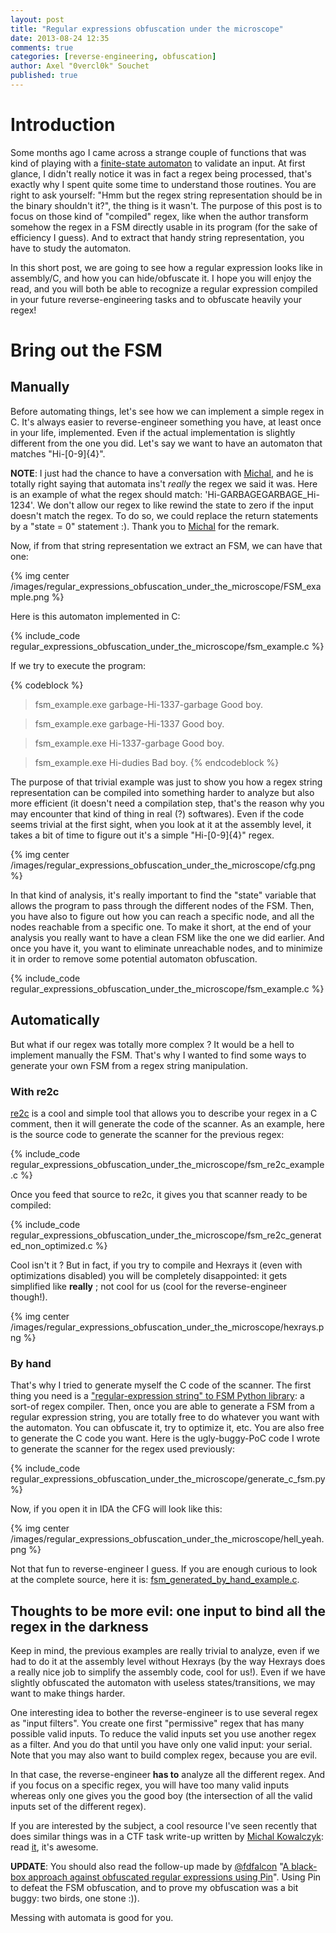 ```yaml
---
layout: post
title: "Regular expressions obfuscation under the microscope"
date: 2013-08-24 12:35
comments: true
categories: [reverse-engineering, obfuscation]
author: Axel "0vercl0k" Souchet
published: true
---
```

# Introduction #
Some months ago I came across a strange couple of functions that was kind of playing with a [finite-state automaton](http://en.wikipedia.org/wiki/Finite-state_machine) to validate an input. At first glance, I didn't really notice it was in fact a regex being processed, that's exactly why I spent quite some time to understand those routines. You are right to ask yourself: "Hmm but the regex string representation should be in the binary shouldn't it?", the thing is it wasn't. The purpose of this post is to focus on those kind of "compiled" regex, like when the author transform somehow the regex in a FSM directly usable in its program (for the sake of efficiency I guess). And to extract that handy string representation, you have to study the automaton.

In this short post, we are going to see how a regular expression looks like in assembly/C, and how you can hide/obfuscate it. I hope you will enjoy the read, and you will both be able to recognize a regular expression compiled in your future reverse-engineering tasks and to obfuscate heavily your regex!

<!--more-->

# Bring out the FSM
## Manually
Before automating things, let's see how we can implement a simple regex in C. It's always easier to reverse-engineer something you have, at least once in your life, implemented. Even if the actual implementation is slightly different from the one you did.
Let's say we want to have an automaton that matches "Hi-[0-9]{4}".

**NOTE**: I just had the chance to have a conversation with [Michal](https://plus.google.com/111956453297829313313), and he is totally right saying that automata ins't *really* the regex we said it was. Here is an example of what the regex should match: 'Hi-GARBAGEGARBAGE_Hi-1234'. We don't allow our regex to like rewind the state to zero if the input doesn't match the regex. To do so, we could replace the return statements by a "state = 0" statement :). Thank you to [Michal](https://plus.google.com/111956453297829313313) for the remark.

Now, if from that string representation we extract an FSM, we can have that one:

{% img center /images/regular_expressions_obfuscation_under_the_microscope/FSM_example.png %}

Here is this automaton implemented in C:

{% include_code regular_expressions_obfuscation_under_the_microscope/fsm_example.c %}

If we try to execute the program:

{% codeblock %}
> fsm_example.exe garbage-Hi-1337-garbage
Good boy.

> fsm_example.exe garbage-Hi-1337
Good boy.

> fsm_example.exe Hi-1337-garbage
Good boy.

> fsm_example.exe Hi-dudies
Bad boy.
{% endcodeblock %}

The purpose of that trivial example was just to show you how a regex string representation can be compiled into something harder to analyze but also more efficient (it doesn't need a compilation step, that's the reason why you may encounter that kind of thing in real (?) softwares). Even if the code seems trivial at the first sight, when you look at it at the assembly level, it takes a bit of time to figure out it's a simple "Hi-[0-9]{4}" regex.

{% img center /images/regular_expressions_obfuscation_under_the_microscope/cfg.png %}

In that kind of analysis, it's really important to find the "state" variable that allows the program to pass through the different nodes of the FSM. Then, you have also to figure out how you can reach a specific node, and all the nodes reachable from a specific one. To make it short, at the end of your analysis you really want to have a clean FSM like the one we did earlier. And once you have it, you want to eliminate unreachable nodes, and to minimize it in order to remove some potential automaton obfuscation.

{% include_code regular_expressions_obfuscation_under_the_microscope/fsm_example.c %}

## Automatically
But what if our regex was totally more complex ? It would be a hell to implement manually the FSM. That's why I wanted to find some ways to generate your own FSM from a regex string manipulation.
### With re2c
[re2c](http://re2c.org/manual.html) is a cool and simple tool that allows you to describe your regex in a C comment, then it will generate the code of the scanner. As an example, here is the source code to generate the scanner for the previous regex:

{% include_code regular_expressions_obfuscation_under_the_microscope/fsm_re2c_example.c %}

Once you feed that source to re2c, it gives you that scanner ready to be compiled:

{% include_code regular_expressions_obfuscation_under_the_microscope/fsm_re2c_generated_non_optimized.c %}

Cool isn't it ? But in fact, if you try to compile and Hexrays it (even with optimizations disabled) you will be completely disappointed: it gets simplified like **really** ; not cool for us (cool for the reverse-engineer though!).

{% img center /images/regular_expressions_obfuscation_under_the_microscope/hexrays.png %}

### By hand
That's why I tried to generate myself the C code of the scanner. The first thing you need is a ["regular-expression string" to FSM Python library](http://osteele.com/software/python/fsa/reCompiler.html): a sort-of regex compiler. Then, once you are able to generate a FSM from a regular expression string, you are totally free to do whatever you want with the automaton. You can obfuscate it, try to optimize it, etc. You are also free to generate the C code you want.
Here is the ugly-buggy-PoC code I wrote to generate the scanner for the regex used previously:

{% include_code regular_expressions_obfuscation_under_the_microscope/generate_c_fsm.py %}

Now, if you open it in IDA the CFG will look like this:

{% img center /images/regular_expressions_obfuscation_under_the_microscope/hell_yeah.png %}

Not that fun to reverse-engineer I guess. If you are enough curious to look at the complete source, here it is: [fsm_generated_by_hand_example.c](/downloads/code/regular_expressions_obfuscation_under_the_microscope/fsm_generated_by_hand_example.c).

## Thoughts to be more evil: one input to bind all the regex in the darkness
Keep in mind, the previous examples are really trivial to analyze, even if we had to do it at the assembly level without Hexrays (by the way Hexrays does a really nice job to simplify the assembly code, cool for us!). Even if we have slightly obfuscated the automaton with useless states/transitions, we may want to make things harder.

One interesting idea to bother the reverse-engineer is to use several regex as "input filters". You create one first "permissive" regex that has many possible valid inputs. To reduce the valid inputs set you use another regex as a filter. And you do that until you have only one valid input: your serial. Note that you may also want to build complex regex, because you are evil.

In that case, the reverse-engineer **has to** analyze all the different regex. And if you focus on a specific regex, you will have too many valid inputs whereas only one gives you the good boy (the intersection of all the valid inputs set of the different regex).

If you are interested by the subject, a cool resource I've seen recently that does similar things was in a CTF task write-up written by [Michal Kowalczyk](https://plus.google.com/111956453297829313313): read [it](http://blog.dragonsector.pl/2013/07/sigint-ctf-2013-task-fenster-400-pts.html), it's awesome.

**UPDATE**: You should also read the follow-up made by [@fdfalcon](https://twitter.com/fdfalcon) "[A black-box approach against obfuscated regular expressions using Pin](http://sysexit.wordpress.com/2013/09/04/a-black-box-approach-against-obfuscated-regular-expressions-using-pin/)". Using Pin to defeat the FSM obfuscation, and to prove my obfuscation was a bit buggy: two birds, one stone :)).

Messing with automata is good for you.
